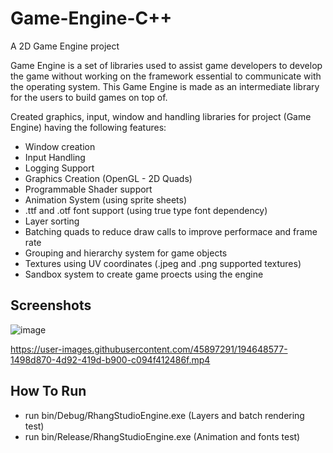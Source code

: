 # Game-Engine-C++
A 2D Game Engine project

Game Engine is a set of libraries used to assist game developers to develop the game without working on the framework essential to communicate with the operating system. 
This Game Engine is made as an intermediate library for the users to build games on top of.

Created graphics, input, window and handling libraries for project (Game Engine) having the following features: 
- Window creation
- Input Handling
- Logging Support
- Graphics Creation (OpenGL - 2D Quads)
- Programmable Shader support
- Animation System (using sprite sheets)
- .ttf and .otf font support (using true type font dependency)
- Layer sorting
- Batching quads to reduce draw calls to improve performace and frame rate
- Grouping and hierarchy system for game objects
- Textures using UV coordinates (.jpeg and .png supported textures)
- Sandbox system to create game proects using the engine

## Screenshots
![image](https://user-images.githubusercontent.com/45897291/194648083-e1d52f09-5c0c-4d63-b314-01d7ef6a53bd.png)

https://user-images.githubusercontent.com/45897291/194648577-1498d870-4d92-419d-b900-c094f412486f.mp4

## How To Run
- run bin/Debug/RhangStudioEngine.exe (Layers and batch rendering test)
- run bin/Release/RhangStudioEngine.exe (Animation and fonts test)
